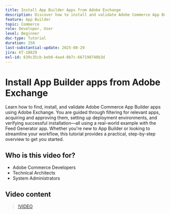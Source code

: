 ```yaml
---
title: Install App Builder Apps from Adobe Exchange
description: Discover how to install and validate Adobe Commerce App Builder apps using Adobe Exchange.
feature: App Builder
topic: Commerce
role: Developer, User
level: Beginner
doc-type: Tutorial
duration: 250
last-substantial-update: 2025-08-29
jira: KT-18829
exl-id: 639c35cb-beb0-4aa4-8b7c-667198740b3d
---
```

# Install App Builder apps from Adobe Exchange

Learn how to find, install, and validate Adobe Commerce App Builder apps using Adobe Exchange. You are guided through filtering for relevant apps, acquiring and approving them, setting up deployment environments, and verifying successful installation—all using a real-world example with the Feed Generator app. Whether you're new to App Builder or looking to streamline your workflow, this tutorial provides a practical, step-by-step overview to get you started.


## Who is this video for?

- Adobe Commerce Developers
- Technical Architects
- System Administrators

## Video content

>[!VIDEO](https://video.tv.adobe.com/v/3471513/?learn=on&enablevpops)
